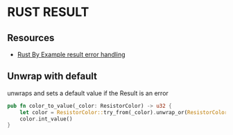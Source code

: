 # RUST RESULT

## Resources

- [Rust By Example result error handling](https://doc.rust-lang.org/rust-by-example/std/result.html)

## Unwrap with default

unwraps and sets a default value if the Result is an error

```rust
pub fn color_to_value(_color: ResistorColor) -> u32 {
    let color = ResistorColor::try_from(_color).unwrap_or(ResistorColor::Black);
    color.int_value()
}
```

